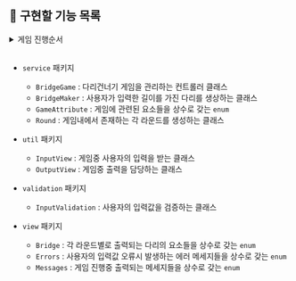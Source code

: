 ## 🎯 구현할 기능 목록

<details>
    <summary>게임 진행순서</summary>

1. 다리의 길이 입력
    - `InputView`: 다리의 길이를 입력받음
    - `BridgeMaker`: 입력받은 값의 길이를 갖는 다리 배열 생성
    - `OutView` : 안내 메세지 출력   


2. 다리를 건널때 까지 이동할 칸 입력 (위: U, 아래: D)
    - `InputView`: 이동할 칸의 명령어를 입력받음
    - `BridgeGame`: 입력한 다리길이만큼 갈때까지 진행
    - `OutView`
        - 다리를 이동할때 마다 현재 다리의 진행상태를 출력 
        - 안내 메세지 출력
  
 
3. 최종 게임 결과 출력
    - `OutView` : 다리 출력


4. 재시도 여부 결정 (재시도: R, 종료: Q)
    - `InputView`: 리플레이 여부를 입력받음
    - `OutView` : 안내 메세지 출력
    
    <br>    

    4-1.  종료
        - `OutView` : 실패메세지와 총 시도횟수 출력

    <br>    

    4.2. 재시도 : 2번부터 다시 시작

     
    
</details>


<br>

- `service` 패키지
   - `BridgeGame` : 다리건너기 게임을 관리하는 컨트롤러 클래스
   - `BridgeMaker` : 사용자가 입력한 길이를 가진 다리를 생상하는 클래스
   - `GameAttribute` : 게임에 관련된 요소들을 상수로 갖는 `enum`
   - `Round` : 게임내에서 존재하는 각 라운드를 생성하는 클래스 


- `util` 패키지
   - `InputView` : 게임중 사용자의 입력을 받는 클래스
   - `OutputView` : 게임중 출력을 담당하는 클래스


- `validation` 패키지
   - `InputValidation` : 사용자의 입력값을 검증하는 클래스
   

- `view` 패키지
   - `Bridge` : 각 라운드별로 출력되는 다리의 요소들을 상수로 갖는 `enum`
   - `Errors` : 사용자의 입력값 오류시 발생하는 에러 메세지들을 상수로 갖는 `enum`
   - `Messages` : 게임 진행중 출력되는 메세지들을 상수로 갖는 `enum`





